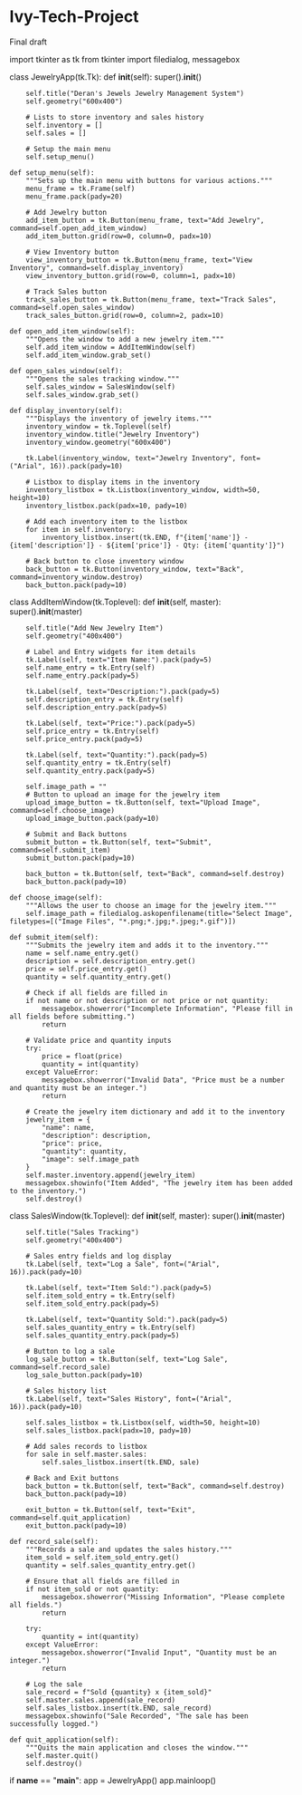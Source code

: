 # Ivy-Tech-Project

Final draft

import tkinter as tk
from tkinter import filedialog, messagebox

class JewelryApp(tk.Tk):
    def __init__(self):
        super().__init__()

        self.title("Deran's Jewels Jewelry Management System")
        self.geometry("600x400")

        # Lists to store inventory and sales history
        self.inventory = []
        self.sales = []

        # Setup the main menu
        self.setup_menu()

    def setup_menu(self):
        """Sets up the main menu with buttons for various actions."""
        menu_frame = tk.Frame(self)
        menu_frame.pack(pady=20)

        # Add Jewelry button
        add_item_button = tk.Button(menu_frame, text="Add Jewelry", command=self.open_add_item_window)
        add_item_button.grid(row=0, column=0, padx=10)

        # View Inventory button
        view_inventory_button = tk.Button(menu_frame, text="View Inventory", command=self.display_inventory)
        view_inventory_button.grid(row=0, column=1, padx=10)

        # Track Sales button
        track_sales_button = tk.Button(menu_frame, text="Track Sales", command=self.open_sales_window)
        track_sales_button.grid(row=0, column=2, padx=10)

    def open_add_item_window(self):
        """Opens the window to add a new jewelry item."""
        self.add_item_window = AddItemWindow(self)
        self.add_item_window.grab_set()

    def open_sales_window(self):
        """Opens the sales tracking window."""
        self.sales_window = SalesWindow(self)
        self.sales_window.grab_set()

    def display_inventory(self):
        """Displays the inventory of jewelry items."""
        inventory_window = tk.Toplevel(self)
        inventory_window.title("Jewelry Inventory")
        inventory_window.geometry("600x400")

        tk.Label(inventory_window, text="Jewelry Inventory", font=("Arial", 16)).pack(pady=10)

        # Listbox to display items in the inventory
        inventory_listbox = tk.Listbox(inventory_window, width=50, height=10)
        inventory_listbox.pack(padx=10, pady=10)

        # Add each inventory item to the listbox
        for item in self.inventory:
            inventory_listbox.insert(tk.END, f"{item['name']} - {item['description']} - ${item['price']} - Qty: {item['quantity']}")

        # Back button to close inventory window
        back_button = tk.Button(inventory_window, text="Back", command=inventory_window.destroy)
        back_button.pack(pady=10)


class AddItemWindow(tk.Toplevel):
    def __init__(self, master):
        super().__init__(master)

        self.title("Add New Jewelry Item")
        self.geometry("400x400")

        # Label and Entry widgets for item details
        tk.Label(self, text="Item Name:").pack(pady=5)
        self.name_entry = tk.Entry(self)
        self.name_entry.pack(pady=5)

        tk.Label(self, text="Description:").pack(pady=5)
        self.description_entry = tk.Entry(self)
        self.description_entry.pack(pady=5)

        tk.Label(self, text="Price:").pack(pady=5)
        self.price_entry = tk.Entry(self)
        self.price_entry.pack(pady=5)

        tk.Label(self, text="Quantity:").pack(pady=5)
        self.quantity_entry = tk.Entry(self)
        self.quantity_entry.pack(pady=5)

        self.image_path = ""
        # Button to upload an image for the jewelry item
        upload_image_button = tk.Button(self, text="Upload Image", command=self.choose_image)
        upload_image_button.pack(pady=10)

        # Submit and Back buttons
        submit_button = tk.Button(self, text="Submit", command=self.submit_item)
        submit_button.pack(pady=10)

        back_button = tk.Button(self, text="Back", command=self.destroy)
        back_button.pack(pady=10)

    def choose_image(self):
        """Allows the user to choose an image for the jewelry item."""
        self.image_path = filedialog.askopenfilename(title="Select Image", filetypes=[("Image Files", "*.png;*.jpg;*.jpeg;*.gif")])

    def submit_item(self):
        """Submits the jewelry item and adds it to the inventory."""
        name = self.name_entry.get()
        description = self.description_entry.get()
        price = self.price_entry.get()
        quantity = self.quantity_entry.get()

        # Check if all fields are filled in
        if not name or not description or not price or not quantity:
            messagebox.showerror("Incomplete Information", "Please fill in all fields before submitting.")
            return

        # Validate price and quantity inputs
        try:
            price = float(price)
            quantity = int(quantity)
        except ValueError:
            messagebox.showerror("Invalid Data", "Price must be a number and quantity must be an integer.")
            return

        # Create the jewelry item dictionary and add it to the inventory
        jewelry_item = {
            "name": name,
            "description": description,
            "price": price,
            "quantity": quantity,
            "image": self.image_path
        }
        self.master.inventory.append(jewelry_item)
        messagebox.showinfo("Item Added", "The jewelry item has been added to the inventory.")
        self.destroy()


class SalesWindow(tk.Toplevel):
    def __init__(self, master):
        super().__init__(master)

        self.title("Sales Tracking")
        self.geometry("400x400")

        # Sales entry fields and log display
        tk.Label(self, text="Log a Sale", font=("Arial", 16)).pack(pady=10)

        tk.Label(self, text="Item Sold:").pack(pady=5)
        self.item_sold_entry = tk.Entry(self)
        self.item_sold_entry.pack(pady=5)

        tk.Label(self, text="Quantity Sold:").pack(pady=5)
        self.sales_quantity_entry = tk.Entry(self)
        self.sales_quantity_entry.pack(pady=5)

        # Button to log a sale
        log_sale_button = tk.Button(self, text="Log Sale", command=self.record_sale)
        log_sale_button.pack(pady=10)

        # Sales history list
        tk.Label(self, text="Sales History", font=("Arial", 16)).pack(pady=10)

        self.sales_listbox = tk.Listbox(self, width=50, height=10)
        self.sales_listbox.pack(padx=10, pady=10)

        # Add sales records to listbox
        for sale in self.master.sales:
            self.sales_listbox.insert(tk.END, sale)

        # Back and Exit buttons
        back_button = tk.Button(self, text="Back", command=self.destroy)
        back_button.pack(pady=10)

        exit_button = tk.Button(self, text="Exit", command=self.quit_application)
        exit_button.pack(pady=10)

    def record_sale(self):
        """Records a sale and updates the sales history."""
        item_sold = self.item_sold_entry.get()
        quantity = self.sales_quantity_entry.get()

        # Ensure that all fields are filled in
        if not item_sold or not quantity:
            messagebox.showerror("Missing Information", "Please complete all fields.")
            return

        try:
            quantity = int(quantity)
        except ValueError:
            messagebox.showerror("Invalid Input", "Quantity must be an integer.")
            return

        # Log the sale
        sale_record = f"Sold {quantity} x {item_sold}"
        self.master.sales.append(sale_record)
        self.sales_listbox.insert(tk.END, sale_record)
        messagebox.showinfo("Sale Recorded", "The sale has been successfully logged.")

    def quit_application(self):
        """Quits the main application and closes the window."""
        self.master.quit()
        self.destroy()


if __name__ == "__main__":
    app = JewelryApp()
    app.mainloop()

